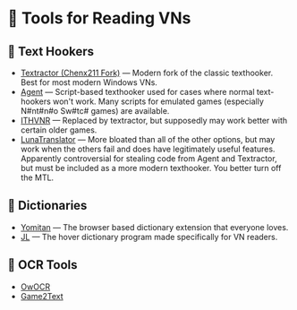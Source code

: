 # 🧰 Tools for Reading VNs

## 🧠 Text Hookers

- <a href="https://github.com/Chenx221/Textractor" target="_blank" rel="noopener noreferrer">Textractor (Chenx211 Fork)</a> — Modern fork of the classic texthooker. Best for most modern Windows VNs.
- <a href="https://github.com/0xDC00/agent" target="_blank" rel="noopener noreferrer">Agent</a> — Script-based texthooker used for cases where normal text-hookers won't work. Many scripts for emulated games (especially N#nt#n#o Sw#tc# games) are available.
- <a href="https://drive.google.com/file/d/13aHF4uIXWn-3YML_k2YCDWhtGgn5-tnO/view" target="_blank" rel="noopener noreferrer">ITHVNR</a> — Replaced by textractor, but supposedly may work better with certain older games.
- <a href="https://github.com/HIllya51/LunaTranslator" target="_blank" rel="noopener noreferrer">LunaTranslator</a> — More bloated than all of the other options, but may work when the others fail and does have legitimately useful features. Apparently controversial for stealing code from Agent and Textractor, but must be included as a more modern texthooker. You better turn off the MTL.

## 📖 Dictionaries

- <a href="https://yomitan.wiki/" target="_blank" rel="noopener noreferrer">Yomitan</a> — The browser based dictionary extension that everyone loves.
- <a href="https://github.com/rampaa/JL" target="_blank" rel="noopener noreferrer">JL</a> — The hover dictionary program made specifically for VN readers.

## 🧪 OCR Tools

- <a href="https://github.com/AuroraWright/owocr" target="_blank" rel="noopener noreferrer">OwOCR</a>
- <a href="https://game2text.com/" target="_blank" rel="noopener noreferrer">Game2Text</a>
